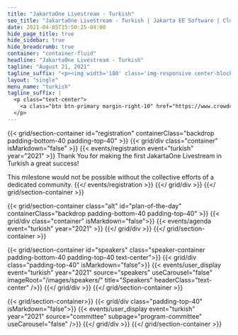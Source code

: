 ```yaml
---
title: "JakartaOne Livestream - Turkish"
seo_title: "JakartaOne Livestream - Turkish | Jakarta EE Software | Cloud Native"
date: 2021-04-05T15:50:25-04:00
hide_page_title: true
hide_sidebar: true
hide_breadcrumb: true
container: "container-fluid"
headline: "JakartaOne Livestream - Turkish"
tagline: "August 21, 2021"
tagline_suffix: "<p><img width='180' class='img-responsive center-block' src='/images/jakarta/jakarta-ee-logo.svg' alt='Jakarta EE: The New Home of Cloud Native Java'></p>"
layout: "single"
menu_name: "turkish"
tagline_suffix: |
  <p class="text-center">
    <a class="btn btn-primary margin-right-10" href="https://www.crowdcast.io/e/jakartaoneturkish_aug21_2">Register now</a><a class="btn btn-primary margin-left-10" href="https://twitter.com/JakartaOneTUR">Twitter</a>
  </p>
---
```


<!-- Add registration using legacy CSS -->
{{< grid/section-container id="registration" containerClass="backdrop padding-bottom-40 padding-top-40" >}}
{{< grid/div class="container" isMarkdown="false" >}} 
{{< events/registration event="turkish" year="2021" >}}
  Thank You for making the first JakartaOne Livestream in Turkish a great success!

  This milestone would not be possible without the collective efforts of a dedicated community.
{{</ events/registration >}}
{{</ grid/div >}} 
{{</ grid/section-container >}}

<!-- Add agenda using legacy CSS -->
{{< grid/section-container class="alt" id="plan-of-the-day" containerClass="backdrop padding-bottom-40 padding-top-40" >}}
  {{< grid/div class="container" isMarkdown="false">}}
    {{< events/agenda event="turkish" year="2021" >}}
  {{</ grid/div >}}
{{</ grid/section-container >}}

<!-- Add user carousel for speaker -->
{{< grid/section-container id="speakers" class="speaker-container padding-bottom-40 padding-top-40 text-center">}}
  {{< grid/div class="padding-top-40" isMarkdown="false">}}
    {{< events/user_display event="turkish" year="2021" source="speakers" useCarousel="false" imageRoot="/images/speakers/" title="Speakers" headerClass="text-center" />}}
  {{</ grid/div >}}
{{</ grid/section-container >}}

<!-- Add user carousel for committee -->
{{< grid/section-container>}}
  {{< grid/div class="padding-top-40" isMarkdown="false">}}
    {{< events/user_display event="turkish" year="2021" source="committee" subpage="program-committee" useCarousel="false" />}}
  {{</ grid/div >}}
{{</ grid/section-container >}}
